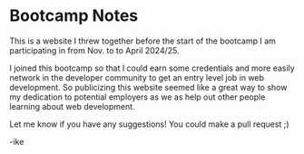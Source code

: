# Bootcamp Notes

This is a website I threw together before the start of the bootcamp I am participating in from Nov. to to April 2024/25.

I joined this bootcamp so that I could earn some credentials and more easily network in the developer community to get an entry level job in web development. So publicizing this website seemed like a great way to show my dedication to potential employers as we as help out other people learning about web development.

Let me know if you have any suggestions! You could make a pull request ;)

-ike